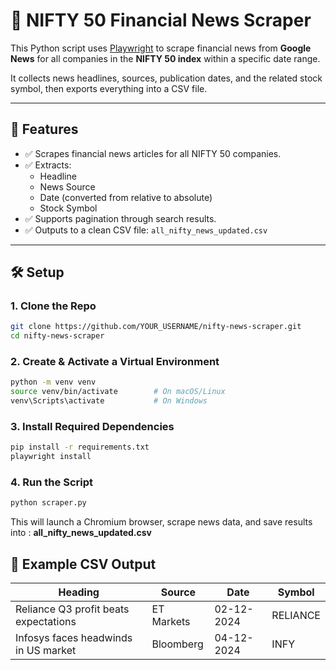 # 📰 NIFTY 50 Financial News Scraper

This Python script uses [Playwright](https://playwright.dev/python/) to scrape financial news from **Google News** for all companies in the **NIFTY 50 index** within a specific date range.

It collects news headlines, sources, publication dates, and the related stock symbol, then exports everything into a CSV file.

---

## 📌 Features

- ✅ Scrapes financial news articles for all NIFTY 50 companies.
- ✅ Extracts:
  - Headline
  - News Source
  - Date (converted from relative to absolute)
  - Stock Symbol
- ✅ Supports pagination through search results.
- ✅ Outputs to a clean CSV file: `all_nifty_news_updated.csv`

---

## 🛠 Setup

### 1. Clone the Repo

```bash
git clone https://github.com/YOUR_USERNAME/nifty-news-scraper.git
cd nifty-news-scraper
```

### 2. Create & Activate a Virtual Environment
```bash
python -m venv venv
source venv/bin/activate        # On macOS/Linux
venv\Scripts\activate           # On Windows
```

### 3. Install Required Dependencies
```bash
pip install -r requirements.txt
playwright install
```

### 4. Run the Script
```bash
python scraper.py
```
This will launch a Chromium browser, scrape news data, and save results into : **all_nifty_news_updated.csv**
## 🧾 Example CSV Output

| Heading                                 | Source      | Date       | Symbol   |
|-----------------------------------------|-------------|------------|----------|
| Reliance Q3 profit beats expectations   | ET Markets  | 02-12-2024 | RELIANCE |
| Infosys faces headwinds in US market    | Bloomberg   | 04-12-2024 | INFY     |



